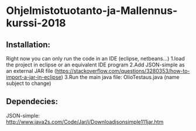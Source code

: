 # Ohjelmistotuotanto-ja-Mallennus-kurssi-2018

## Installation:
Right now you can only run the code in an IDE (eclipse, netbeans...)
1.load the project in eclipse or an equivalent IDE program
2.Add JSON-simple as an external JAR file (https://stackoverflow.com/questions/3280353/how-to-import-a-jar-in-eclipse)
3.Run the main java file: OlioTestaus.java (name subject to change) 
## Dependecies:
JSON-simple: http://www.java2s.com/Code/Jar/j/Downloadjsonsimple111jar.htm

